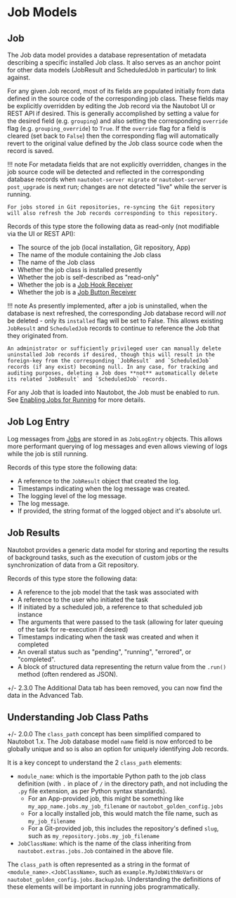# Job Models

## Job

The Job data model provides a database representation of metadata describing a specific installed Job class. It also serves as an anchor point for other data models (JobResult and ScheduledJob in particular) to link against.

For any given Job record, most of its fields are populated initially from data defined in the source code of the corresponding job class. These fields may be explicitly overridden by editing the Job record via the Nautobot UI or REST API if desired. This is generally accomplished by setting a value for the desired field (e.g. `grouping`) and also setting the corresponding `override` flag (e.g. `grouping_override`) to `True`. If the `override` flag for a field is cleared (set back to `False`) then the corresponding flag will automatically revert to the original value defined by the Job class source code when the record is saved.

!!! note
    For metadata fields that are not explicitly overridden, changes in the job source code will be detected and reflected in the corresponding database records when `nautobot-server migrate` or `nautobot-server post_upgrade` is next run; changes are not detected "live" while the server is running.

    For jobs stored in Git repositories, re-syncing the Git repository will also refresh the Job records corresponding to this repository.

Records of this type store the following data as read-only (not modifiable via the UI or REST API):

* The source of the job (local installation, Git repository, App)
* The name of the module containing the Job class
* The name of the Job class
* Whether the job class is installed presently
* Whether the job is self-described as "read-only"
* Whether the job is a [Job Hook Receiver](../../../development/jobs/job-extensions.md#job-hook-receivers)
* Whether the job is a [Job Button Receiver](../../../development/jobs/job-extensions.md#job-button-receivers)

!!! note
    As presently implemented, after a job is uninstalled, when the database is next refreshed, the corresponding Job database record will *not* be deleted - only its `installed` flag will be set to False. This allows existing `JobResult` and `ScheduledJob` records to continue to reference the Job that they originated from.

    An administrator or sufficiently privileged user can manually delete uninstalled Job records if desired, though this will result in the foreign-key from the corresponding `JobResult` and `ScheduledJob` records (if any exist) becoming null. In any case, for tracking and auditing purposes, deleting a Job does **not** automatically delete its related `JobResult` and `ScheduledJob` records.

For any Job that is loaded into Nautobot, the Job must be enabled to run. See [Enabling Jobs for Running](./managing-jobs.md#enabling-and-disabling-jobs) for more details.

## Job Log Entry

Log messages from [Jobs](./index.md) are stored in as `JobLogEntry` objects. This allows more performant querying of log messages and even allows viewing of logs while the job is still running.

Records of this type store the following data:

* A reference to the `JobResult` object that created the log.
* Timestamps indicating when the log message was created.
* The logging level of the log message.
* The log message.
* If provided, the string format of the logged object and it's absolute url.

## Job Results

Nautobot provides a generic data model for storing and reporting the results of background tasks, such as the execution of custom jobs or the synchronization of data from a Git repository.

Records of this type store the following data:

* A reference to the job model that the task was associated with
* A reference to the user who initiated the task
* If initiated by a scheduled job, a reference to that scheduled job instance
* The arguments that were passed to the task (allowing for later queuing of the task for re-execution if desired)
* Timestamps indicating when the task was created and when it completed
* An overall status such as "pending", "running", "errored", or "completed".
* A block of structured data representing the return value from the `.run()` method (often rendered as JSON).

+/- 2.3.0
    The Additional Data tab has been removed, you can now find the data in the Advanced Tab.

## Understanding Job Class Paths

+/- 2.0.0
    The `class_path` concept has been simplified compared to Nautobot 1.x. The Job database model `name` field is now enforced to be globally unique and so is also an option for uniquely identifying Job records.

It is a key concept to understand the 2 `class_path` elements:

* `module_name`: which is the importable Python path to the job class definition (with `.` in place of `/` in the directory path, and not including the `.py` file extension, as per Python syntax standards).
    * For an App-provided job, this might be something like `my_app_name.jobs.my_job_filename` or `nautobot_golden_config.jobs`
    * For a locally installed job, this would match the file name, such as `my_job_filename`
    * For a Git-provided job, this includes the repository's defined `slug`, such as `my_repository.jobs.my_job_filename`
* `JobClassName`: which is the name of the class inheriting from `nautobot.extras.jobs.Job` contained in the above file.

The `class_path` is often represented as a string in the format of `<module_name>.<JobClassName>`, such as `example.MyJobWithNoVars` or `nautobot_golden_config.jobs.BackupJob`. Understanding the definitions of these elements will be important in running jobs programmatically.
